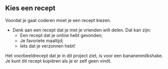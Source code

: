 ## Kies een recept

Voordat je gaat coderen moet je een recept kiezen.

+ Denk aan een recept dat je met je vrienden wilt delen. Dat kan zijn: 
    + Een recept dat je online hebt gevonden;
    + Je favoriete maaltijd;
    + Iets dat je verzonnen hebt!

Het voorbeeldrecept dat je in dit project ziet, is voor een bananenmilkshake. Je kunt dit recept kopiëren als je er zelf geen vindt.